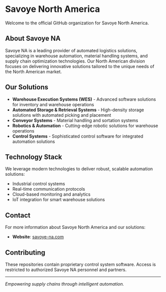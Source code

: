 # Savoye North America

Welcome to the official GitHub organization for Savoye North America.

## About Savoye NA

Savoye NA is a leading provider of automated logistics solutions, specializing in warehouse automation, material handling systems, and supply chain optimization technologies. Our North American division focuses on delivering innovative solutions tailored to the unique needs of the North American market.

## Our Solutions

- **Warehouse Execution Systems (WES)** - Advanced software solutions for inventory and warehouse operations
- **Automated Storage & Retrieval Systems** - High-density storage solutions with automated picking and placement
- **Conveyor Systems** - Material handling and sortation systems
- **Robotics & Automation** - Cutting-edge robotic solutions for warehouse operations
- **Control Systems** - Sophisticated control software for integrated automation solutions


## Technology Stack

We leverage modern technologies to deliver robust, scalable automation solutions:

- Industrial control systems
- Real-time communication protocols
- Cloud-based monitoring and analytics
- IoT integration for smart warehouse solutions

## Contact

For more information about Savoye North America and our solutions:

- **Website**: [savoye-na.com](https://savoye-na.com)

## Contributing

These repositories contain proprietary control system software. Access is restricted to authorized Savoye NA personnel and partners.

---

*Empowering supply chains through intelligent automation.*